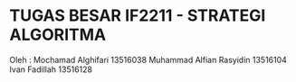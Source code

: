 # TUGAS BESAR IF2211 - STRATEGI ALGORITMA

Oleh : 
Mochamad Alghifari				13516038
Muhammad Alfian Rasyidin	13516104
Ivan Fadillah							13516128
